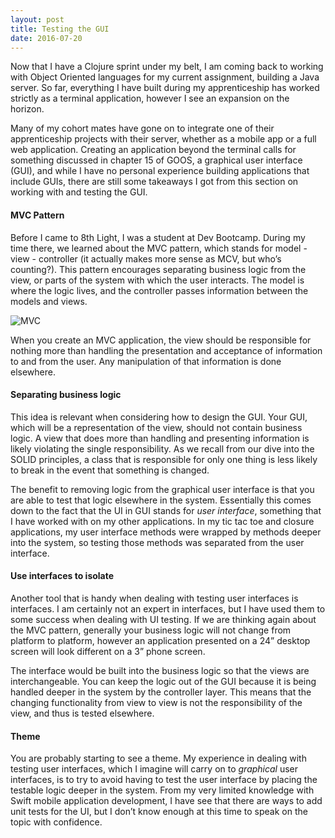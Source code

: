 ```yaml
---
layout: post
title: Testing the GUI
date: 2016-07-20
---
```


Now that I have a Clojure sprint under my belt, I am coming back to working with Object Oriented languages for my current assignment, building a Java server. So far, everything I have built during my apprenticeship has worked strictly as a terminal application, however I see an expansion on the horizon. 

Many of my cohort mates have gone on to integrate one of their apprenticeship projects with their server, whether as a mobile app or a full web application. Creating an application beyond the terminal calls for something discussed in chapter 15 of GOOS, a graphical user interface (GUI), and while I have no personal experience building applications that include GUIs, there are still some takeaways I got from this section on working with and testing the GUI.

#### MVC Pattern 

Before I came to 8th Light, I was a student at Dev Bootcamp. During my time there, we learned about the MVC pattern, which stands for model - view - controller (it actually makes more sense as MCV, but who’s counting?). This pattern encourages separating business logic from the view, or parts of the system with which the user interacts. The model is where the logic lives, and the controller passes information between the models and views. 

![MVC](https://upload.wikimedia.org/wikipedia/commons/thumb/a/a0/MVC-Process.svg/500px-MVC-Process.svg.png)

When you create an MVC application, the view should be responsible for nothing more than handling the presentation and acceptance of information to and from the user. Any manipulation of that information is done elsewhere.

#### Separating business logic

This idea is relevant when considering how to design the GUI. Your GUI, which will be a representation of the view, should not contain business logic. A view that does more than handling and presenting information is likely violating the single responsibility. As we recall from our dive into the SOLID principles, a class that is responsible for only one thing is less likely to break in the event that something is changed. 

The benefit to removing logic from the graphical user interface is that you are able to test that logic elsewhere in the system. Essentially this comes down to the fact that the UI in GUI stands for _user interface_, something that I have worked with on my other applications. In my tic tac toe and closure applications, my user interface methods were wrapped by methods deeper into the system, so testing those methods was separated from the user interface. 

#### Use interfaces to isolate 

Another tool that is handy when dealing with testing user interfaces is interfaces. I am certainly not an expert in interfaces, but I have used them to some success when dealing with UI testing. If we are thinking again about the MVC pattern, generally your business logic will not change from platform to platform, however an application presented on a 24” desktop screen will look different on a 3” phone screen. 

The interface would be built into the business logic so that the views are interchangeable. You can keep the logic out of the GUI because it is being handled deeper in the system by the controller layer. This means that the changing functionality from view to view is not the responsibility of the view, and thus is tested elsewhere. 

#### Theme

You are probably starting to see a theme. My experience in dealing with testing user interfaces, which I imagine will carry on to *graphical* user interfaces, is to try to avoid having to test the user interface by placing the testable logic deeper in the system. From my very limited knowledge with Swift mobile application development, I have see that there are ways to add unit tests for the UI, but I don’t know enough at this time to speak on the topic with confidence.